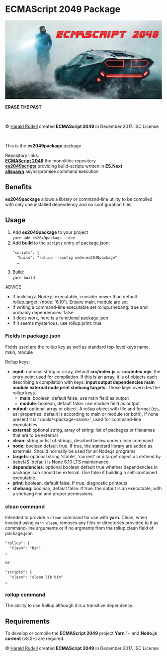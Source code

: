 <h1>ECMAScript 2049 Package</h1>
<img src="./assets/ECMAScript 2049.png" alt="ECMAScript 2049" />
<p><strong>ERASE THE PAST</strong></p>
<p>&emsp;</p>
<p>© <a href=http://haraldrudell.com>Harald Rudell</a> created <strong>ECMAScript 2049</strong> in December 2017. ISC License</p>
<p>&emsp;</p>

<p>This is the <strong>es2049package</strong> package</p>
<p>Repository links:<br />
<strong><a href=https://github.com/haraldrudell/ECMAScript2049>ECMAScript 2049</a></strong> the monolithic repository<br />
<strong><a href=https://github.com/haraldrudell/ECMAScript2049/tree/master/workspace/packages/es2049scripts>es2049scripts</a></strong> providing build-scripts written in <strong>ES.Next</strong><br />
<strong><a href=https://github.com/haraldrudell/ECMAScript2049/tree/master/workspace/packages/allspawn>allspawn</a></strong> async/promise command execution</p>

<h2>Benefits</h2>
<p><strong>es2049package</strong> allows a library or command-line utility to be compiled with only one installed dependency and no configuration files.</p>

<h2>Usage</h2>
<ol>
  <li>Add <strong>es2049package</strong> to your project<br />
    <code>yarn add es2049package --dev</code></li>
  <li>Add <strong>build</strong> to the <code>scripts</code> entry of package.json:<br />
    <pre><code>"scripts": {
  "build": "rollup --config node:es2049package"
  …</code></pre></li>
  <li>Build:<br />
    <code>yarn build</code></li>
</ol>

<p>ADVICE</p>
<ul>
  <li>If building a Node.js executable, consider newer than default  rollup.target: {node: '6.10'}. Ensure main, module are set</li>
  <li>If writing a command-line executable set rollup.shebang: true and probably dependencies: false</li>
  <li>It does work, here is a functional <a href=https://github.com/haraldrudell/ECMAScript2049/blob/master/workspace/packages/allspawn/package.json>package.json</a></li>
  <li>If it seems mysterious, use rollup.print: true</li>
</ul>

<h3>Fields in package.json</h3>
<p>Fields used are the rollup key as well as standard top-level keys name, main, module</p>
<p>Rollup keys:</p>
<ul>
  <li><strong>input</strong>: optional string or array, default <strong>src/index.js</strong> or <strong>src/index.mjs</strong>: the entry point used for compilation. If this is an array, it is of objects each describing a compilation with keys: <strong>input output dependencies main module external node print shebang targets</strong>. Those keys overrides the rollup keys.<ul>
    <li><strong>main</strong>: boolean, default false. use main field as output
    <li><strong>module</strong>: boolean, default false. use module field as output</li>
  </ul></li>
  <li><strong>output</strong>: optional array or object. A rollup object with file and format (cjs, es) properties. default is according to main or module (or both), if none present it is './build/&lt;package-name>', used for command-line executables</li>
  <li><strong>external</strong>: optional string, array of string: list of packages or filenames that are to be external</li>
  <li><strong>clean</strong>: string or list of strings, desribed below under clean command</li>
  <li><strong>node</strong>: boolean default true. If true, the standard library are added as externals. Should normally be used for all Node.js programs</li>
  <li><strong>targets</strong>: optional string 'stable', 'current' or a target object as defined  by babelJS. default is Node 6.10 LTS maintenance.</li>
  <li><strong>dependencies</strong>: optional boolean default true whether dependencies in package.json should be external. Use false if building a self-contained executable.</li>
  <li><strong>print</strong>: boolean, default false. If true, diagnostic printouts</li>
  <li><strong>shebang</strong>: boolean, default false. If true: the output is an executable, with a shebang line and proper permissions.</li>
</ul>

<h3>clean command</h3>
<p>Intended to provide a <code>clean</code> command for use with <strong>yarn</strong>. Clean, when invoked using <code>yarn clean</code>, removes any files or directories provided to it as command-line arguments or if no argments from the rollup.clean field of package.json</p>
<pre><code>"rollup": {
  "clean": "bin"
…</code></pre>
<p>or:</p>
<pre><code>"scripts": {
  "clean": "clean lib bin"
…
</code></pre>

<h3>rollup command</h3>
<p>The ability to use Rollup although it is a transitive dependency.</p>

<h2>Requirements</h2>
<p>To develop or compile the <strong>ECMAScript 2049</strong> project <strong>Yarn</strong> 1+ and <strong>Node.js current</strong> (v8.5+) are required.</p>

<p>© <a href=http://haraldrudell.com>Harald Rudell</a> created <strong>ECMAScript 2049</strong> in December 2017. ISC License</p>

